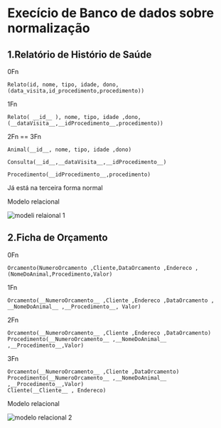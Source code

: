 Execício de Banco de dados sobre normalização
===

1.Relatório de Histório de Saúde
---

0Fn

	Relato(id, nome, tipo, idade, dono, (data_visita,id_procedimento,procedimento))

1Fn

	Relato( __id__ ), nome, tipo, idade ,dono, (__dataVisita__,__idProcedimento__,procedimento))

2Fn == 3Fn

	Animal(__id__, nome, tipo, idade ,dono)
  
	Consulta(__id__,__dataVisita__,__idProcedimento__)
  
	Procedimento(__idProcedimento__,procedimento)  

Já está na terceira forma normal

Modelo relacional

![modeli relaional 1](https://github.com/Dayanfreitas/new/blob/master/imagens/imagee.png)

2.Ficha de Orçamento
---

0Fn
	
	Orcamento(NumeroOrcamento ,Cliente,DataOrcamento ,Endereco ,(NomeDoAnimal,Procedimento,Valor)

1Fn

	Orcamento(__NumeroOrcamento__ ,Cliente ,Endereco ,DataOrcamento , __NomeDoAnimal__ ,__Procedimento__, Valor)
	
2Fn

	Orcamento(__NumeroOrcamento__ ,Cliente ,Endereco ,DataOrcamento)
	Procedimento(__NumeroOrcamento__ ,__NomeDoAnimal__ ,__Procedimento__,Valor)

3Fn

	Orcamento(__NumeroOrcamento__ ,Cliente ,DataOrcamento)
	Procedimento(__NumeroOrcamento__ ,__NomeDoAnimal__ ,__Procedimento__,Valor)
	Cliente(__Cliente__ , Endereco)

Modelo relacional
	
![modelo relacional 2](https://github.com/Dayanfreitas/new/blob/master/imagens/image.png)

